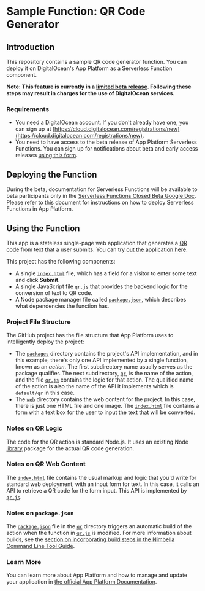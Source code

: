 # Sample Function: QR Code Generator

## Introduction

This repository contains a sample QR code generator function. You can deploy it on DigitalOcean's App Platform as a Serverless Function component.

**Note: This feature is currently in a [limited beta release](https://docs.digitalocean.com/products/platform/product-lifecycle/#beta). Following these steps may result in charges for the use of DigitalOcean services.**

### Requirements

* You need a DigitalOcean account. If you don't already have one, you can sign up at [https://cloud.digitalocean.com/registrations/new](https://cloud.digitalocean.com/registrations/new).
* You need to have access to the beta release of App Platform Serverless Functions. You can sign up for notifications about beta and early access releases [using this form](https://www.digitalocean.com/nimbella).

## Deploying the Function

During the beta, documentation for Serverless Functions will be available to beta participants only in the [Serverless Functions Closed Beta Google Doc](https://docs.google.com/document/d/1qhxnl4ndb0Jh2WkNnNLa2lAUo6u7EAfLyBlUsaPZA0Y). Please refer to this document for instructions on how to deploy Serverless Functions in App Platform.

## Using the Function

This app is a stateless single-page web application that generates a [QR code](https://en.wikipedia.org/wiki/QR_code) from text that a user submits. You can [try out the application here](https://qrdemo-apigcp.nimbella.io).

This project has the following components:

- A single [`index.html`](./web/index.html) file, which has a field for a visitor to enter some text and click **Submit**.
- A single JavaScript file [`qr.js`](./packages/default/qr/qr.js) that provides the backend logic for the conversion of text to QR code.
- A Node package manager file called [`package.json`](./packages/default/qr/package.json), which describes what dependencies the function has.

### Project File Structure

The GitHub project has the file structure that App Platform uses to intelligently deploy the project:

- The [`packages`](./packages) directory contains the project's API implementation, and in this example, there's only one API implemented by a single function, known as an _action_. The first subdirectory name usually serves as the package qualifier. The next subdirectory, [`qr`](./packages/default/qr), is the name of the action, and the file [`qr.js`](./packages/default/qr/qr.js) contains the logic for that action. The qualified name of the action is also the name of the API it implements which is `default/qr` in this case.
- The [`web`](./web) directory contains the web content for the project. In this case, there is just one HTML file and one image. The [`index.html`](./web/index.html) file contains a form with a text box for the user to input the text that will be converted.

### Notes on QR Logic

The code for the QR action is standard Node.js. It uses an existing Node [library](https://www.npmjs.com/package/qrcode) package for the actual QR code generation.

### Notes on QR Web Content

The [`index.html`](./web/index.html) file contains the usual markup and logic that you'd write for standard web deployment, with an input form for text. In this case, it calls an API to retrieve a QR code for the form input. This API is implemented by [`qr.js`](./packages/default/qr/qr.js).

### Notes on `package.json`

The [`package.json`](./packages/default/qr/package.json) file in the [`qr`](./packages/default/qr) directory triggers an automatic build of the action when the function in [`qr.js`](./packages/default/qr/qr.js) is modified. For more information about builds, see the [section on incorporating build steps in the Nimbella Command Line Tool Guide](https://nimbella.io/downloads/nim/nim.html#incorporating-build-steps-for-actions-and-web-content).

### Learn More

You can learn more about App Platform and how to manage and update your application in [the official App Platform Documentation](https://www.digitalocean.com/docs/app-platform/).
